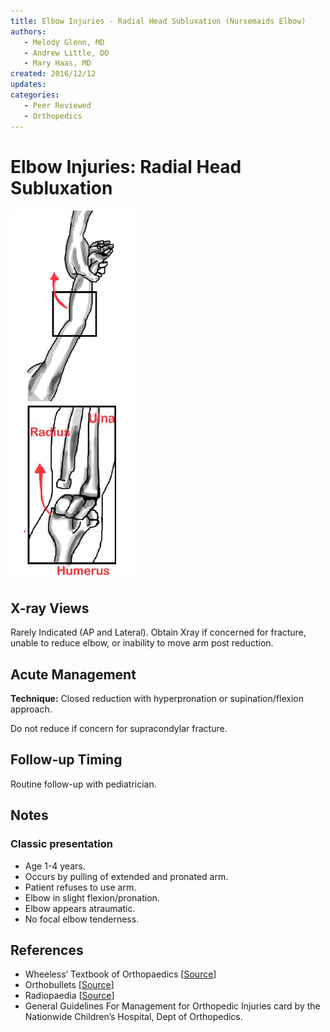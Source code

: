 ```yaml
---
title: Elbow Injuries - Radial Head Subluxation (Nursemaids Elbow)
authors:
   - Melody Glenn, MD
   - Andrew Little, DO
   - Mary Haas, MD
created: 2016/12/12
updates:
categories:
   - Peer Reviewed
   - Orthopedics
---
```


# Elbow Injuries: Radial Head Subluxation

![Radial head subluxation drawing](image-1.png)

## X-ray Views

Rarely Indicated (AP and Lateral).
Obtain Xray if concerned for fracture, unable to reduce elbow, or inability to move arm post reduction.

## Acute Management

**Technique:** Closed reduction with hyperpronation or supination/flexion approach.

Do not reduce if concern for supracondylar fracture.

## Follow-up Timing

Routine follow-up with pediatrician.

## Notes

### Classic presentation

- Age 1-4 years.
- Occurs by pulling of extended and pronated arm.
- Patient refuses to use arm.
- Elbow in slight flexion/pronation.
- Elbow appears atraumatic.
- No focal elbow tenderness.

## References

- Wheeless’ Textbook of Orthopaedics [[Source](http://Wheelessonline.com)]
- Orthobullets [[Source](http://OrthoBullets.com)]
- Radiopaedia [[Source](http://Radiopaedia.org)]
- General Guidelines For Management for Orthopedic Injuries card by the Nationwide Children’s Hospital, Dept of Orthopedics.
